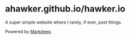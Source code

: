# ahawker.github.io/hawker.io
A super simple website where I rarely, if ever, post things.

Powered by [Markdeep](https://casual-effects.com/markdeep).
